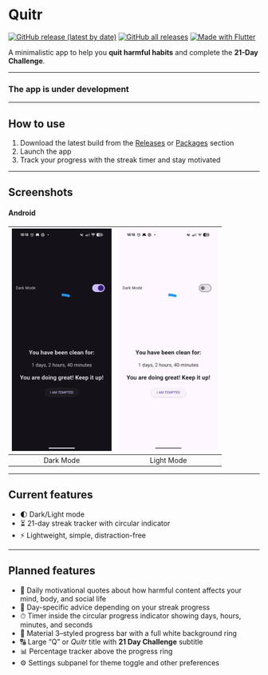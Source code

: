 # Quitr

[![GitHub release (latest by date)](https://img.shields.io/github/v/release/deynesdev/quitr)](https://github.com/deynesdev/quitr/releases/latest/) [![GitHub all releases](https://img.shields.io/github/downloads/deynesdev/quitr/total?label=All%20Downloads)](https://github.com/deynesdev/quitr/releases/latest/) [![Made with Flutter](https://img.shields.io/badge/Made%20with-Flutter-blue?logo=flutter&logoColor=white)](https://flutter.dev)

A minimalistic app to help you **quit harmful habits** and complete the **21-Day Challenge**.

---

### The app is under development

---

## How to use

1. Download the latest build from the [Releases](https://github.com/deynesdev/quitr/releases) or [Packages](https://github.com/deynesdev/quitr/packages) section  
2. Launch the app  
3. Track your progress with the streak timer and stay motivated

---

## Screenshots

#### Android

| <img src="screenshots/scr-android-dark.png?raw=true" width="200"/> | <img src="screenshots/scr-android-light.png?raw=true" width="200"/> |
| :--: | :--: |
| Dark Mode | Light Mode |

---

## Current features
- 🌓 Dark/Light mode  
- ⏳ 21-day streak tracker with circular indicator  
- ⚡ Lightweight, simple, distraction-free

---

## Planned features
- 🧠 Daily motivational quotes about how harmful content affects your mind, body, and social life  
- 📅 Day-specific advice depending on your streak progress  
- ⏱ Timer inside the circular progress indicator showing days, hours, minutes, and seconds  
- 🎨 Material 3–styled progress bar with a full white background ring  
- 🔠 Large “Q” or *Quitr* title with **21 Day Challenge** subtitle  
- 📊 Percentage tracker above the progress ring  
- ⚙ Settings subpanel for theme toggle and other preferences
